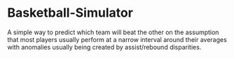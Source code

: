 # Basketball-Simulator
A simple way to predict which team will beat the other on the assumption that most players usually perform at a narrow interval around their averages with anomalies usually being created by assist/rebound disparities.
